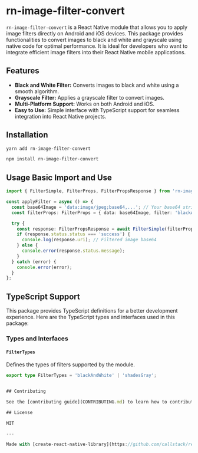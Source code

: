 # rn-image-filter-convert

`rn-image-filter-convert` is a React Native module that allows you to apply image filters directly on Android and iOS devices. This package provides functionalities to convert images to black and white and grayscale using native code for optimal performance. It is ideal for developers who want to integrate efficient image filters into their React Native mobile applications.

## Features

- **Black and White Filter:** Converts images to black and white using a smooth algorithm.
- **Grayscale Filter:** Applies a grayscale filter to convert images.
- **Multi-Platform Support:** Works on both Android and iOS.
- **Easy to Use:** Simple interface with TypeScript support for seamless integration into React Native projects.

## Installation

```sh
yarn add rn-image-filter-convert
```
```sh
npm install rn-image-filter-convert
```

## Usage Basic Import and Use

```typescript
import { FilterSimple, FilterProps, FilterPropsResponse } from 'rn-image-filter-convert';

const applyFilter = async () => {
  const base64Image = 'data:image/jpeg;base64,...'; // Your base64 string here
  const filterProps: FilterProps = { data: base64Image, filter: 'blackAndWhite' };

  try {
    const response: FilterPropsResponse = await FilterSimple(filterProps);
    if (response.status.status === 'success') {
      console.log(response.uri); // Filtered image base64
    } else {
      console.error(response.status.message);
    }
  } catch (error) {
    console.error(error);
  }
};
```

## TypeScript Support

This package provides TypeScript definitions for a better development experience. Here are the TypeScript types and interfaces used in this package:

### Types and Interfaces

#### `FilterTypes`

Defines the types of filters supported by the module.

```typescript
export type FilterTypes = 'blackAndWhite' | 'shadesGray';


## Contributing

See the [contributing guide](CONTRIBUTING.md) to learn how to contribute to the repository and the development workflow.

## License

MIT

---

Made with [create-react-native-library](https://github.com/callstack/react-native-builder-bob)
